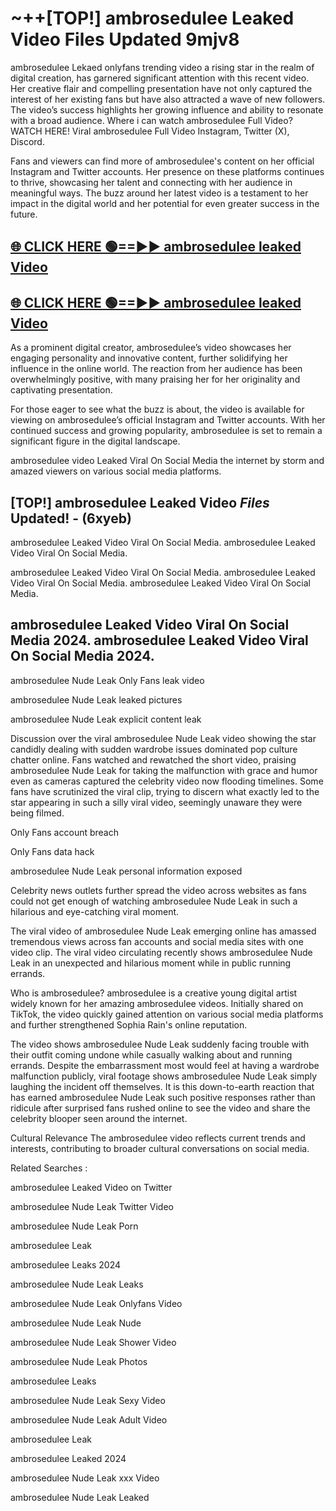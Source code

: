 # ~++[TOP!] ambrosedulee Leaked Video Files Updated 9mjv8

 ambrosedulee Lekaed onlyfans trending video a rising star in the realm of digital creation, has garnered significant attention with this recent video. Her creative flair and compelling presentation have not only captured the interest of her existing fans but have also attracted a wave of new followers. The video’s success highlights her growing influence and ability to resonate with a broad audience.
Where i can watch  ambrosedulee Full Video? WATCH HERE! Viral  ambrosedulee Full Video Instagram, Twitter (X), Discord.


Fans and viewers can find more of  ambrosedulee's content on her official Instagram and Twitter accounts. Her presence on these platforms continues to thrive, showcasing her talent and connecting with her audience in meaningful ways. The buzz around her latest video is a testament to her impact in the digital world and her potential for even greater success in the future.


## [🌐 CLICK HERE 🟢==►►  ambrosedulee leaked Video ](https://onlyclips.site?title=ambrosedulee&ref=git)

## [🌐 CLICK HERE 🟢==►►  ambrosedulee leaked Video ](https://onlyclips.site?title=ambrosedulee&ref=git)


As a prominent digital creator,  ambrosedulee’s video showcases her engaging personality and innovative content, further solidifying her influence in the online world. The reaction from her audience has been overwhelmingly positive, with many praising her for her originality and captivating presentation.

For those eager to see what the buzz is about, the video is available for viewing on  ambrosedulee’s official Instagram and Twitter accounts. With her continued success and growing popularity,  ambrosedulee is set to remain a significant figure in the digital landscape.


  ambrosedulee video Leaked Viral On Social Media the internet by storm and amazed viewers on various social media platforms.


## [TOP!]  ambrosedulee Leaked Video *Files* Updated! - (6xyeb) 

 ambrosedulee Leaked Video Viral On Social Media. ambrosedulee Leaked Video Viral On Social Media.

 ambrosedulee Leaked Video Viral On Social Media. ambrosedulee Leaked Video Viral On Social Media. ambrosedulee Leaked Video Viral On Social Media.


##  ambrosedulee Leaked Video Viral On Social Media 2024. ambrosedulee Leaked Video Viral On Social Media 2024.
 ambrosedulee Nude Leak Only Fans leak video

 ambrosedulee Nude Leak leaked pictures

 ambrosedulee Nude Leak explicit content leak

Discussion over the viral  ambrosedulee Nude Leak video showing the star candidly dealing with sudden wardrobe issues dominated pop culture chatter online. Fans watched and rewatched the short video, praising  ambrosedulee Nude Leak for taking the malfunction with grace and humor even as cameras captured the celebrity video now flooding timelines. Some fans have scrutinized the viral clip, trying to discern what exactly led to the star appearing in such a silly viral video, seemingly unaware they were being filmed.


Only Fans account breach

Only Fans data hack

 ambrosedulee Nude Leak personal information exposed

Celebrity news outlets further spread the video across websites as fans could not get enough of watching  ambrosedulee Nude Leak in such a hilarious and eye-catching viral moment.


The viral video of  ambrosedulee Nude Leak emerging online has amassed tremendous views across fan accounts and social media sites with one video clip. The viral video circulating recently shows  ambrosedulee Nude Leak in an unexpected and hilarious moment while in public running errands.


Who is  ambrosedulee?  ambrosedulee is a creative young digital artist widely known for her amazing  ambrosedulee videos. Initially shared on TikTok, the video quickly gained attention on various social media platforms and further strengthened Sophia Rain's online reputation.

The video shows  ambrosedulee Nude Leak suddenly facing trouble with their outfit coming undone while casually walking about and running errands. Despite the embarrassment most would feel at having a wardrobe malfunction publicly, viral footage shows  ambrosedulee Nude Leak simply laughing the incident off themselves. It is this down-to-earth reaction that has earned  ambrosedulee Nude Leak such positive responses rather than ridicule after surprised fans rushed online to see the video and share the celebrity blooper seen around the internet.

Cultural Relevance The  ambrosedulee video reflects current trends and interests, contributing to broader cultural conversations on social media.

Related Searches :

 ambrosedulee Leaked Video on Twitter

 ambrosedulee Nude Leak Twitter Video

 ambrosedulee Nude Leak Porn

 ambrosedulee Leak 

 ambrosedulee Leaks 2024

 ambrosedulee Nude Leak Leaks

 ambrosedulee Nude Leak Onlyfans Video

 ambrosedulee Nude Leak Nude

 ambrosedulee Nude Leak Shower Video

 ambrosedulee Nude Leak Photos

 ambrosedulee Leaks

 ambrosedulee Nude Leak Sexy Video

 ambrosedulee Nude Leak Adult Video

 ambrosedulee Leak

 ambrosedulee Leaked 2024

 ambrosedulee Nude Leak xxx Video

 ambrosedulee Nude Leak Leaked